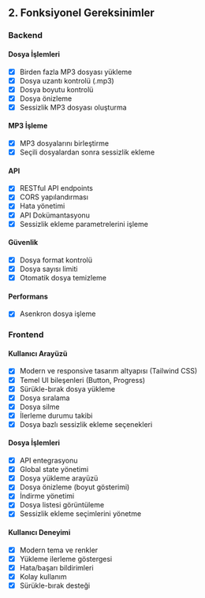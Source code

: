 ## 2. Fonksiyonel Gereksinimler

### Backend

#### Dosya İşlemleri

- [x] Birden fazla MP3 dosyası yükleme
- [x] Dosya uzantı kontrolü (.mp3)
- [x] Dosya boyutu kontrolü
- [x] Dosya önizleme
- [x] Sessizlik MP3 dosyası oluşturma

#### MP3 İşleme

- [x] MP3 dosyalarını birleştirme
- [x] Seçili dosyalardan sonra sessizlik ekleme

#### API

- [x] RESTful API endpoints
- [x] CORS yapılandırması
- [x] Hata yönetimi
- [x] API Dokümantasyonu
- [x] Sessizlik ekleme parametrelerini işleme

#### Güvenlik

- [x] Dosya format kontrolü
- [x] Dosya sayısı limiti
- [x] Otomatik dosya temizleme

#### Performans

- [x] Asenkron dosya işleme

### Frontend

#### Kullanıcı Arayüzü

- [x] Modern ve responsive tasarım altyapısı (Tailwind CSS)
- [x] Temel UI bileşenleri (Button, Progress)
- [x] Sürükle-bırak dosya yükleme
- [x] Dosya sıralama
- [x] Dosya silme
- [x] İlerleme durumu takibi
- [x] Dosya bazlı sessizlik ekleme seçenekleri

#### Dosya İşlemleri

- [x] API entegrasyonu
- [x] Global state yönetimi
- [x] Dosya yükleme arayüzü
- [x] Dosya önizleme (boyut gösterimi)
- [x] İndirme yönetimi
- [x] Dosya listesi görüntüleme
- [x] Sessizlik ekleme seçimlerini yönetme

#### Kullanıcı Deneyimi

- [x] Modern tema ve renkler
- [x] Yükleme ilerleme göstergesi
- [x] Hata/başarı bildirimleri
- [x] Kolay kullanım
- [x] Sürükle-bırak desteği
